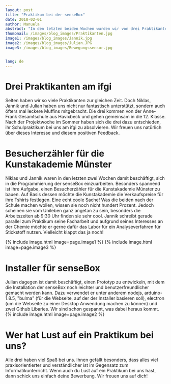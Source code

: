 ```yaml
---
layout: post
title: "Praktikum bei der senseBox"
date: 2018-02-01
author: Manuela
abstract: "In den letzten beiden Wochen wurden wir von drei Praktikanten unterstützt - Niklas, Jannik und Julian. Was die drei so gemacht haben, erfahrt ihr hier."
thumbnail: /images/blog_images/Praktikanten.jpg
image1: /images/blog_images/Jannik.jpg
image2: /images/blog_images/Julian.JPG
image3: /images/blog_images/Bewegungssensor.jpg


lang: de
---
```

Drei Praktikanten am ifgi
============
Selten haben wir so viele Praktikanten zur gleichen Zeit. Doch Niklas, Jannik und Julian haben uns nicht nur fantastisch unterstützt, sondern auch öfters mal leckere Muffins mitgebracht. Die drei kommen von der Anne-Frank Gesamtschule aus Havixbeck und gehen gemeinsam in die 12. Klasse. Nach der Projektwoche im Sommer haben sich die drei dazu entschieden, ihr Schulpraktikum bei uns am ifgi zu absolvieren. Wir freuen uns natürlich über dieses Interesse und diesem positiven Feedback.


Besucherzähler für die Kunstakademie Münster
============
Niklas und Jannik waren in den letzten zwei Wochen damit beschäftigt, sich in die Programmierung der senseBox einzuarbeiten. Besonders spannend ist ihre Aufgabe, einen Besucherzähler für die Kunstakademie Münster zu bauen. Auf Basis dessen möchte die Kunstakademie die Verkaufspreise für ihre Tshirts festlegen. Eine echt coole Sache! 
Was die beiden nach der Schule machen wollen, wissen sie noch nicht hundert Prozent. Jedoch scheinen sie vom Unileben ganz angetan zu sein, besonders die Arbeitszeiten ab 9:30 Uhr finden sie sehr cool. Jannik schreibt gerade parallel zum Praktikum seine Facharbeit und aufgrund seines Interesses an der Chemie möchte er gerne dafür das Labor für ein Analyseverfahren für Stickstoff nutzen. Vielleicht klappt das ja noch!

{% include image.html image=page.image1 %}
{% include image.html image=page.image3 %}


Installer für senseBox
============
Julian dagegen ist damit beschäftigt, einen Prototyp zu entwickeln, mit dem die Installation der senseBox noch leichter und benutzerfreundlicher gemacht werden kann. Dazu verwendet er unter anderem nodejs, arduino-1.8.5, "bulma" (für die Webseite, auf der der Installer basieren soll), electron (um die Webseite zu einer Desktop Anwendung machen zu können) und zwei Github Libaries. Wir sind schon gespannt, was dabei heraus kommt.
{% include image.html image=page.image2 %}


Wer hat Lust auf ein Praktikum bei uns?
============
Alle drei haben viel Spaß bei uns. Ihnen gefällt besonders, dass alles viel praxisorientierter und verständlicher ist im Gegensatz zum Informatikunterricht.
Wenn auch du Lust auf ein Praktikum bei uns hast, dann schick uns einfach deine Bewerbung. Wir freuen uns auf dich!


